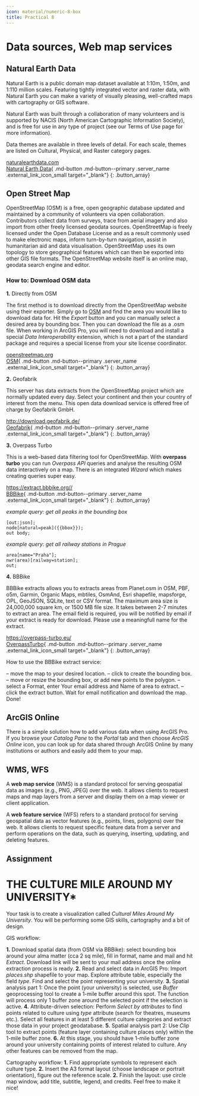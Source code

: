 ```yaml
---
icon: material/numeric-8-box
title: Practical 8
---
```


# Data sources, Web map services

## Natural Earth Data
Natural Earth is a public domain map dataset available at 1:10m, 1:50m, and 1:110 million scales. Featuring tightly integrated vector and raster data, with Natural Earth you can make a variety of visually pleasing, well-crafted maps with cartography or GIS software.

Natural Earth was built through a collaboration of many volunteers and is supported by NACIS (North American Cartographic Information Society), and is free for use in any type of project (see our Terms of Use page for more information).

Data themes are available in three levels of detail. For each scale, themes are listed on Cultural, Physical, and Raster category pages.

[<span>naturalearthdata.com</span><br>Natural Earth Data](https://www.naturalearthdata.com/downloads/){ .md-button .md-button--primary .server_name .external_link_icon_small target="_blank"}
{: .button_array}

## Open Street Map
OpenStreetMap (OSM) is a free, open geographic database updated and maintained by a community of volunteers via open collaboration. Contributors collect data from surveys, trace from aerial imagery and also import from other freely licensed geodata sources. OpenStreetMap is freely licensed under the Open Database License and as a result commonly used to make electronic maps, inform turn-by-turn navigation, assist in humanitarian aid and data visualisation. OpenStreetMap uses its own topology to store geographical features which can then be exported into other GIS file formats. The OpenStreetMap website itself is an online map, geodata search engine and editor.

### How to: Download OSM data

**1.** Directly from OSM

The first method is to download directly from the OpenStreetMap website using their exporter. Simply go to [OSM](www.openstreetmap.org) and find the area you would like to download data for. Hit the *Export* button and you can manually select a desired area by bounding box. Then you can download the file as a .osm file. When working in ArcGIS Pro, you will need to download and install a special *Data Interoperability* extension, which is not a part of the standard package and requires a special license from your site license coordinator.

[<span>openstreetmap.org</span><br>OSM](https://www.openstreetmap.org){ .md-button .md-button--primary .server_name .external_link_icon_small target="_blank"}
{: .button_array}

**2.** Geofabrik

This server has data extracts from the OpenStreetMap project which are normally updated every day. Select your continent and then your country of interest from the menu. This open data download service is offered free of charge by Geofabrik GmbH.

[<span>http://download.geofabrik.de/</span><br>Geofabrik](http://download.geofabrik.de/){ .md-button .md-button--primary .server_name .external_link_icon_small target="_blank"}
{: .button_array}


**3.** Overpass Turbo

This is a web-based data filtering tool for OpenStreetMap. With **overpass turbo** you can run *Overpass API* queries and analyse the resulting OSM data interactively on a map. There is an integrated *Wizard* which makes creating queries super easy.

[<span>https://extract.bbbike.org//</span><br>BBBike](https://extract.bbbike.org/){ .md-button .md-button--primary .server_name .external_link_icon_small target="_blank"}
{: .button_array}

*example query: get all peaks in the bounding box*

    [out:json];
    node[natural=peak]({{bbox}});
    out body;

*example query: get all railway stations in Prague*

    area[name="Praha"];
    nwr(area)[railway=station];
    out;

**4.** BBBike

BBBike extracts allows you to extracts areas from Planet.osm in OSM, PBF, o5m, Garmin, Organic Maps, mbtiles, OsmAnd, Esri shapefile, mapsforge, OPL, GeoJSON, SQLite, text or CSV format. The maximum area size is 24,000,000 square km, or 1500 MB file size. It takes between 2-7 minutes to extract an area. The email field is required, you will be notified by email if your extract is ready for download. Please use a meaningfull name for the extract.


[<span>https://overpass-turbo.eu/</span><br>OverpassTurbo](https://overpass-turbo.eu/){ .md-button .md-button--primary .server_name .external_link_icon_small target="_blank"}
{: .button_array}

How to use the BBBike extract service:

– move the map to your desired location.
– click to create the bounding box.
– move or resize the bounding box, or add new points to the polygon.
– select a Format, enter Your email address and Name of area to extract.
– click the extract button. Wait for email notification and download the map. Done!

## ArcGIS Online

There is a simple solution how to add various data when using ArcGIS Pro. If you browse your *Catalog Pane* to the *Portal* tab and then choose *ArcGIS Online* icon, you can look up for data shared through ArcGIS Online by many institutions or authors and easily add them to your map.

## WMS, WFS

A **web map service** (WMS) is a standard protocol for serving geospatial data as images (e.g., PNG, JPEG) over the web. It allows clients to request maps and map layers from a server and display them on a map viewer or client application.

A **web feature service** (WFS) refers to a standard protocol for serving geospatial data as vector features (e.g., points, lines, polygons) over the web. It allows clients to request specific feature data from a server and perform operations on the data, such as querying, inserting, updating, and deleting features.

## Assignment
# THE CULTURE MILE AROUND MY UNIVERSITY*

Your task is to create a visualization called *Cultural Miles Around My University*. You will be performing some GIS skills, cartography and a bit of design.

GIS workflow:

**1.** Download spatial data (from OSM via BBBike): select bounding box around your alma matter (cca 2 sq mile), fill in format, name and mail and hit *Extract*. Download link will be sent to your mail address once the online extraction process is ready.
**2.** Read and select data in ArcGIS Pro: Import *places.shp* shapefile to your map. Explore attribute table, especially the field *type*. Find and select the point representing your university.
**3.** Spatial analysis part 1: Once the point (your university) is selected, use *Buffer* geoprocessing tool to create a 1-mile buffer around this spot. The function will process only 1 buffer zone around the selected point if the selection is active.
**4.** Attribute-driven selection: Perform *Select by attributes* to find points related to culture using *type* attribute (search for theatres, museums etc.). Select all features in at least 5 different culture categories and extract those data in your project geodatabase.
**5.** Spatial analysis part 2: Use *Clip* tool to extract points (feature layer containing culture places only) within the 1-mile buffer zone.
**6.** At this stage, you should have 1-mile buffer zone around your university containing points of interest related to culture. Any other features can be removed from the map.

Cartography workflow:
**1.** Find appropriate symbols to represent each culture type.
**2.** Insert the A3 format layout (choose landscape or portrait orientation), figure out the reference scale.
**2.** Finish the layout: use circle map window, add title, subtitle, legend, and credits. Feel free to make it nice!